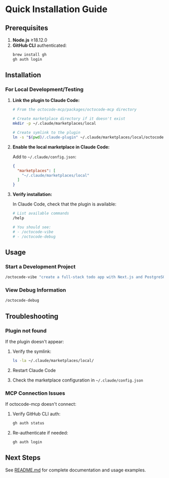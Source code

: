 # Quick Installation Guide

## Prerequisites

1. **Node.js** ≥18.12.0
2. **GitHub CLI** authenticated:
   ```bash
   brew install gh
   gh auth login
   ```

## Installation

### For Local Development/Testing

1. **Link the plugin to Claude Code:**

   ```bash
   # From the octocode-mcp/packages/octocode-mcp directory

   # Create marketplace directory if it doesn't exist
   mkdir -p ~/.claude/marketplaces/local

   # Create symlink to the plugin
   ln -s "$(pwd)/.claude-plugin" ~/.claude/marketplaces/local/octocode-vibe
   ```

2. **Enable the local marketplace in Claude Code:**

   Add to `~/.claude/config.json`:
   ```json
   {
     "marketplaces": [
       "~/.claude/marketplaces/local"
     ]
   }
   ```

3. **Verify installation:**

   In Claude Code, check that the plugin is available:
   ```bash
   # List available commands
   /help

   # You should see:
   # - /octocode-vibe
   # - /octocode-debug
   ```

## Usage

### Start a Development Project

```bash
/octocode-vibe "create a full-stack todo app with Next.js and PostgreSQL"
```

### View Debug Information

```bash
/octocode-debug
```

## Troubleshooting

### Plugin not found

If the plugin doesn't appear:

1. Verify the symlink:
   ```bash
   ls -la ~/.claude/marketplaces/local/
   ```

2. Restart Claude Code

3. Check the marketplace configuration in `~/.claude/config.json`

### MCP Connection Issues

If octocode-mcp doesn't connect:

1. Verify GitHub CLI auth:
   ```bash
   gh auth status
   ```

2. Re-authenticate if needed:
   ```bash
   gh auth login
   ```

## Next Steps

See [README.md](README.md) for complete documentation and usage examples.
